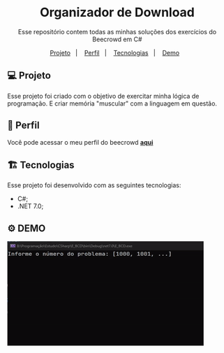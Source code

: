 ﻿﻿<h1 align="center"> Organizador de Download </h1>

<p align="center">
Esse repositório contem todas as minhas soluções dos exercícios do Beecrowd em C#
</p>

<p align="center">
  <a href="#%EF%B8%8F-projeto">Projeto</a>&nbsp;&nbsp;&nbsp;|&nbsp;&nbsp;&nbsp;
  <a href="#%EF%B8%8F-perfil">Perfil</a>&nbsp;&nbsp;&nbsp;|&nbsp;&nbsp;&nbsp;
  <a href="#%EF%B8%8F-tecnologias">Tecnologias</a>&nbsp;&nbsp;&nbsp;|&nbsp;&nbsp;&nbsp;
  <a href="#%EF%B8%8F-demo">Demo</a>&nbsp;&nbsp;&nbsp;
</p>

## 💻 Projeto

Esse projeto foi criado com o objetivo de exercitar minha lógica de programação. E criar memória "muscular" com a linguagem em questão.

## 👤 Perfil

Você pode acessar o meu perfil do beecrowd **[aqui](https://www.beecrowd.com.br/judge/pt/profile/770797)**


## 🏗️ Tecnologias

Esse projeto foi desenvolvido com as seguintes tecnologias:

- C#;
- .NET 7.0;

## ⚙️ DEMO

![Demo](Project/Demo.gif)